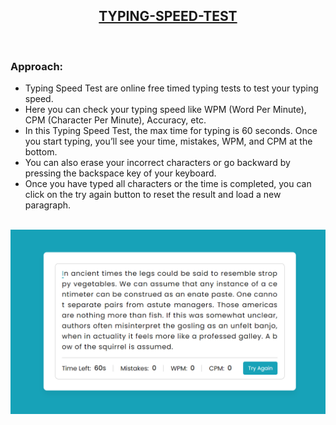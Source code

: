 <p align="center">
  <a href="https://ishubham010.github.io/Typing-Speed-Test/">
    <h2 align="center">TYPING-SPEED-TEST</h2>
  </a>
</p>

<br />

### Approach:
* Typing Speed Test are online free timed typing tests to test your typing speed. 
* Here you can check your typing speed like WPM (Word Per Minute), CPM (Character Per Minute), Accuracy, etc. 
* In this Typing Speed Test, the max time for typing is 60 seconds. Once you start typing, you’ll see your time, mistakes, WPM, and CPM at the bottom. 
* You can also erase your incorrect characters or go backward by pressing the backspace key of your keyboard. 
* Once you have typed all characters or the time is completed, you can click on the try again button to reset the result and load a new paragraph.

<br />

<img src="image.png"  align="center" />